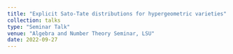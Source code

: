 ```yaml
---
title: "Explicit Sato-Tate distributions for hypergeometric varieties"
collection: talks
type: "Seminar Talk"
venue: "Algebra and Number Theory Seminar, LSU"
date: 2022-09-27
---
```

